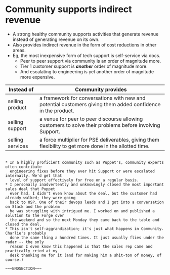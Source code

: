 <!SLIDE >
# Community supports indirect revenue

* A strong healthy community supports activities that generate revenue instead of
  generating revenue on its own.
* Also provides indirect revenue in the form of cost reductions in other areas.
* Eg, the most inexpensive form of tech support is self-service via docs.
  * Peer to peer support via community is an order of magnitude more.
  * Tier 1 customer support is ***another*** order of magnitude more.
  * And escalating to engineering is yet another order of magnitude more expensive.


| Instead of              | Community provides          |
|-------------------------|------------------------------|
| selling product         | a framework for conversations with new and potential customers giving them added confidence in the product. |
| selling support         | a venue for peer to peer discourse allowing customers to solve their problems before involving Support.     |
| selling services        | a force multiplier for PSE deliverables, giving them flexibility to get more done in the allotted time.     |

~~~SECTION:notes~~~

* In a highly proficient community such as Puppet's, community experts often contribute
  engineering fixes before they ever hit Support or were escalated internally. We'd get that
  level of support effectively for free on a regular basis.
* I personally inadvertently and unknowingly closed the most important sales deal that Puppet
  ever had. I didn't even know about the deal, but the customer had already walked; they were going
  back to OSP. One of their devops leads and I got into a conversation on Slack and the problem
  he was struggling with intrigued me. I worked on and published a solution to the Forge over
  the weekend and so the next Monday they came back to the table and closed the deal.
* This isn't self-aggrandization; it's just what happens in Community. Charlie's probably
  done the same thing a hundred times. It just usually flies under the radar -- the only
  reason I even know this happened is that the sales rep came and practically cried at my
  desk thanking me for it (and for making him a shit-ton of money, of course.)

~~~ENDSECTION~~~
